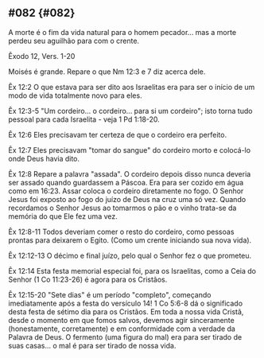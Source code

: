 ## #082 {#082}

A morte é o fim da vida natural para o homem pecador... mas a morte perdeu seu aguilhão para com o crente.

Êxodo 12, Vers. 1-20

Moisés é grande. Repare o que Nm 12:3 e 7 diz acerca dele.

Êx 12:2 O que estava para ser dito aos Israelitas era para ser o início de um modo de vida totalmente novo para eles.

Êx 12:3-5 &quot;Um cordeiro... o cordeiro... para si um cordeiro&quot;; isto torna tudo pessoal para cada Israelita - veja 1 Pd 1:18-20.

Êx 12:6 Eles precisavam ter certeza de que o cordeiro era perfeito.

Êx 12:7 Eles precisavam &quot;tomar do sangue&quot; do cordeiro morto e colocá-lo onde Deus havia dito.

Êx 12:8 Repare a palavra &quot;assada&quot;. O cordeiro depois disso nunca deveria ser assado quando guardassem a Páscoa. Era para ser cozido em água como em 16:23\. Assar coloca o cordeiro diretamente no fogo. O Senhor Jesus foi exposto ao fogo do juízo de Deus na cruz uma só vez. Quando recordamos o Senhor Jesus ao tomarmos o pão e o vinho trata-se da memória do que Ele fez uma vez.

Êx 12:8-11 Todos deveriam comer o resto do cordeiro, como pessoas prontas para deixarem o Egito. (Como um crente iniciando sua nova vida).

Êx 12:12-13 O décimo e final juízo, pelo qual o Senhor fez o que prometeu.

Êx 12:14 Esta festa memorial especial foi, para os Israelitas, como a Ceia do Senhor (1 Co 11:23-26) é agora para os Cristãos.

Êx 12:15-20 &quot;Sete dias&quot; é um período &quot;completo&quot;, começando imediatamente após a festa do versículo 14! 1 Co 5:6-8 dá o significado desta festa de sétimo dia para os Cristãos. Em toda a nossa vida Cristã, desde o momento em que fomos salvos, devemos agir sinceramente (honestamente, corretamente) e em conformidade com a verdade da Palavra de Deus. O fermento (uma figura do mal) era para ser tirado de suas casas... o mal é para ser tirado de nossa vida.